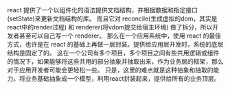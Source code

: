
react 提供了一个以组件化的语法提供文档结构，并根据数据和指定接口(setState)来更新文档结构的库。
而且它对 reconcile(生成虚拟的dom，其实是react中的render过程) 和 renderer(将vdom提交给宿主环境) 做了拆分，所以开发者甚至可以自己写一个 renderer。
那么在一个应用系统中，使用 react 的最佳方式，也许是在 react 的基础上再做一层封装。提供给应用层开发时，系统的底层结构是固定了的。
这在一个公司有多个项目，多个项目之间有些共用逻辑或组件的情况下，如果能够将这些共用的部分抽象并抽取出来，作为业务层的框架，那么对于应用开发者可能会更轻松一些。
只是，这里的难点就是这种抽象和抽取的能力。将业务基础抽象成一个模型，利用react封装起来，提供给所有的业务顶层。